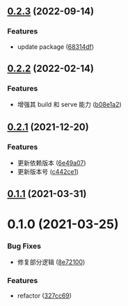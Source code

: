 ## [0.2.3](https://github.com/MicroAppJS/vue-cli/compare/v0.2.2...v0.2.3) (2022-09-14)


### Features

* update package ([68314df](https://github.com/MicroAppJS/vue-cli/commit/68314dfb80761f7b436b9be91ec3216fa8cd11d3))

## [0.2.2](https://github.com/MicroAppJS/vue-cli/compare/v0.2.1...v0.2.2) (2022-02-14)


### Features

* 增强其 build 和 serve 能力 ([b08e1a2](https://github.com/MicroAppJS/vue-cli/commit/b08e1a2e2f3a904be79de9b7276f5f4609933b72))

## [0.2.1](https://github.com/MicroAppJS/vue-cli/compare/v0.1.1...v0.2.1) (2021-12-20)


### Features

* 更新依赖版本 ([6e49a07](https://github.com/MicroAppJS/vue-cli/commit/6e49a078aadd37b47f9065420748157bab8f50b3))
* 更新版本号 ([c442ce1](https://github.com/MicroAppJS/vue-cli/commit/c442ce15a20d4f47391f0813ca0600d855ff6557))

## [0.1.1](https://github.com/MicroAppJS/vue-cli/compare/v0.1.0...v0.1.1) (2021-03-31)

# 0.1.0 (2021-03-25)


### Bug Fixes

* 修复部分逻辑 ([8e72100](https://github.com/MicroAppJS/vue-cli/commit/8e72100225111eb9c172038336da589db848cc3c))


### Features

* refactor ([327cc69](https://github.com/MicroAppJS/vue-cli/commit/327cc690c9171e45ca81991b9557093d765d53b1))

